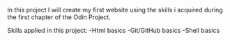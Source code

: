 In this project I will create my first website using the skills i acquired during the first chapter of the Odin Project.

Skills applied in  this project:
-Html basics
-Git/GitHub basics
-Shell basics